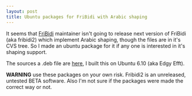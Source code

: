 ```yaml
---
layout: post
title: Ubuntu packages for FriBidi with Arabic shaping
---
```

It seems that [FriBidi](http://fribidi.org) maintainer isn't going to release next version of FriBidi (aka fribidi2) which implement Arabic shaping, though the files are in it's CVS tree. So I made an ubuntu package for it if any one is interested in it's shaping support.

The sources a .deb file are [here](http://khaled.djihed.com/ubuntu/fribidi/), I built this on Ubuntu 6.10 (aka Edgy Efft).

**WARNING** use these packages on your own risk. 
Fribidi2 is an unreleased, untested BETA software. 
Also I'm not sure if the packages were made the correct way or not.
